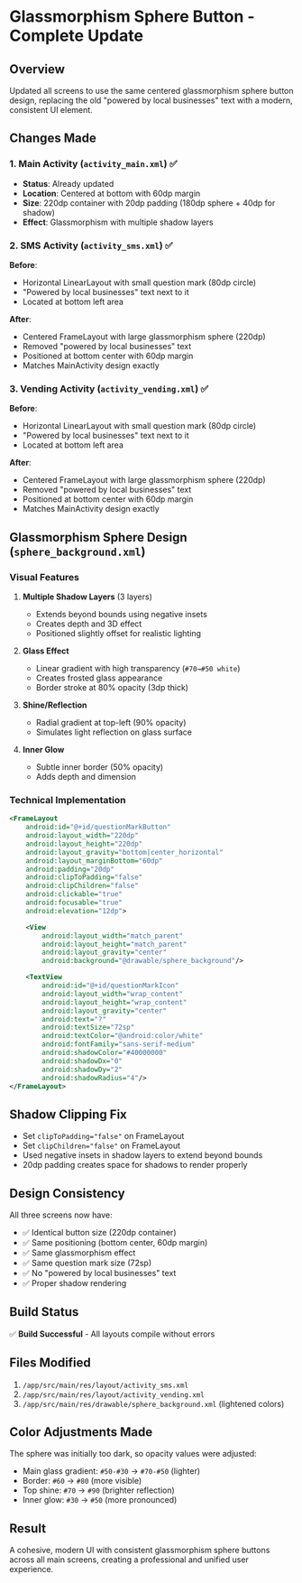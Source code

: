 # Glassmorphism Sphere Button - Complete Update

## Overview
Updated all screens to use the same centered glassmorphism sphere button design, replacing the old "powered by local businesses" text with a modern, consistent UI element.

## Changes Made

### 1. Main Activity (`activity_main.xml`) ✅
- **Status**: Already updated
- **Location**: Centered at bottom with 60dp margin
- **Size**: 220dp container with 20dp padding (180dp sphere + 40dp for shadow)
- **Effect**: Glassmorphism with multiple shadow layers

### 2. SMS Activity (`activity_sms.xml`) ✅
**Before**:
- Horizontal LinearLayout with small question mark (80dp circle)
- "Powered by local businesses" text next to it
- Located at bottom left area

**After**:
- Centered FrameLayout with large glassmorphism sphere (220dp)
- Removed "powered by local businesses" text
- Positioned at bottom center with 60dp margin
- Matches MainActivity design exactly

### 3. Vending Activity (`activity_vending.xml`) ✅
**Before**:
- Horizontal LinearLayout with small question mark (80dp circle)
- "Powered by local businesses" text next to it
- Located at bottom left area

**After**:
- Centered FrameLayout with large glassmorphism sphere (220dp)
- Removed "powered by local businesses" text
- Positioned at bottom center with 60dp margin
- Matches MainActivity design exactly

## Glassmorphism Sphere Design (`sphere_background.xml`)

### Visual Features
1. **Multiple Shadow Layers** (3 layers)
   - Extends beyond bounds using negative insets
   - Creates depth and 3D effect
   - Positioned slightly offset for realistic lighting

2. **Glass Effect**
   - Linear gradient with high transparency (`#70→#50 white`)
   - Creates frosted glass appearance
   - Border stroke at 80% opacity (3dp thick)

3. **Shine/Reflection**
   - Radial gradient at top-left (90% opacity)
   - Simulates light reflection on glass surface

4. **Inner Glow**
   - Subtle inner border (50% opacity)
   - Adds depth and dimension

### Technical Implementation
```xml
<FrameLayout
    android:id="@+id/questionMarkButton"
    android:layout_width="220dp"
    android:layout_height="220dp"
    android:layout_gravity="bottom|center_horizontal"
    android:layout_marginBottom="60dp"
    android:padding="20dp"
    android:clipToPadding="false"
    android:clipChildren="false"
    android:clickable="true"
    android:focusable="true"
    android:elevation="12dp">

    <View
        android:layout_width="match_parent"
        android:layout_height="match_parent"
        android:layout_gravity="center"
        android:background="@drawable/sphere_background"/>

    <TextView
        android:id="@+id/questionMarkIcon"
        android:layout_width="wrap_content"
        android:layout_height="wrap_content"
        android:layout_gravity="center"
        android:text="?"
        android:textSize="72sp"
        android:textColor="@android:color/white"
        android:fontFamily="sans-serif-medium"
        android:shadowColor="#40000000"
        android:shadowDx="0"
        android:shadowDy="2"
        android:shadowRadius="4"/>
</FrameLayout>
```

## Shadow Clipping Fix
- Set `clipToPadding="false"` on FrameLayout
- Set `clipChildren="false"` on FrameLayout
- Used negative insets in shadow layers to extend beyond bounds
- 20dp padding creates space for shadows to render properly

## Design Consistency
All three screens now have:
- ✅ Identical button size (220dp container)
- ✅ Same positioning (bottom center, 60dp margin)
- ✅ Same glassmorphism effect
- ✅ Same question mark size (72sp)
- ✅ No "powered by local businesses" text
- ✅ Proper shadow rendering

## Build Status
✅ **Build Successful** - All layouts compile without errors

## Files Modified
1. `/app/src/main/res/layout/activity_sms.xml`
2. `/app/src/main/res/layout/activity_vending.xml`
3. `/app/src/main/res/drawable/sphere_background.xml` (lightened colors)

## Color Adjustments Made
The sphere was initially too dark, so opacity values were adjusted:
- Main glass gradient: `#50-#30` → `#70-#50` (lighter)
- Border: `#60` → `#80` (more visible)
- Top shine: `#70` → `#90` (brighter reflection)
- Inner glow: `#30` → `#50` (more pronounced)

## Result
A cohesive, modern UI with consistent glassmorphism sphere buttons across all main screens, creating a professional and unified user experience.
